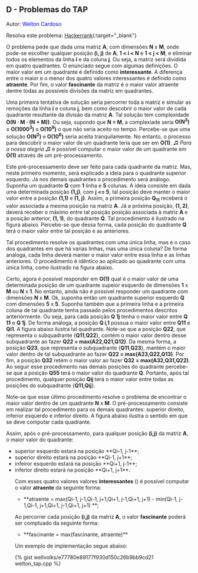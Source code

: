 ## D - Problemas do TAP
<div id="tap"></div>

Autor: <font color = "blue">Welton Cardoso</font>

Resolva este problema: [Hackerrank][hackerrank-d]{:target="_blank"}

O problema pede que dada uma matriz **A**, com dimensões **N** x **M**, onde pode-se escolher qualquer posição **(i, j)** de **A**, **1 < i < N** e **1 < j < M**, e eliminar todos os elementos da linha **i** e da coluna **j**. Ou seja, a matriz será dividida
em quatro quadrantes. O enunciado segue com algumas definições. O maior valor em um quadrante é definido
como **interessante**. A diferença entre o maior e o menor dos quatro valores interessantes é definido
como **atraente**. Por fim, o valor **fascinante** da matriz é o maior valor atraente dentre todas as
possíveis divisões da matriz em quadrantes.

Uma primeira tentativa de solução seria percorrer toda a matriz e simular as remoções da linha **i** e coluna **j**, bem como descobrir o maior valor de cada quadrante resultante da divisão da matriz **A**. Tal solução tem complexidade <b>O(N &middot; M &middot; (N + M))</b>. Ou seja, supondo que **N = M**, a complexiade seria <b>O(N<sup>3</sup>) = O(1000<sup>3</sup>) = O(10<sup>9</sup>)</b> o que não seria aceito no tempo. Percebe-se que uma solução <b>O(N<sup>2</sup>) = O(10<sup>6</sup>)</b> seria aceita tranquilamente. No entanto, o processo para descobrir o maior valor de um quadrante teria que ser em <b>O(1)</b>. &#9835; *Para a nossa alegria* &#9835; é possível computar o maior valor de um quadrante em <b>O(1)</b> através de um pré-processamento. 

Este pré-processamento deve ser feito para cada quadrante da matriz. Mas, neste primeiro momento, será explicado a ideia para o quadrante superior esquerdo. Já nos demais quadrantes o procedimento será análogo. Suponha um quadrante **Q** com **1** linha e **5** colunas. A ideia consiste em dada uma determinada posição **(1,j)**, com **j <= 5**, tal posição deve manter o maior valor entre a posição **(1,1)** e **(1, j)**. Assim, a primeira posição <b>Q<sub>11</sub></b> receberá o valor associada a mesma posição na matriz **A**. Já a próxima posição, **(1, 2)**, deverá receber o máximo entre tal posição posição associada à matriz **A** e a posição anterior, **(1, 1)**, do quadrante **Q**. Tal procedimento é ilustrado na figura abaixo. Percebe-se que dessa forma, cada posição do quadrante **Q** terá o maior valor entre tal posição e as anteriores.

Tal procedimento resolve os quadrantes com uma única linha, mas e o caso dos quadrantes em que há varias linhas, mas uma única coluna? De forma análoga, cada linha deverá manter o maior valor entre essa linha e as linhas anteriores. O procedimento é idêntico ao aplicado ao quadrante com uma única linha, como ilustrado na figura abaixo.

Certo, agora é possível responder em **O(1)** qual é o maior valor de uma determinada posição de um quadrante supeior esquerdo de dimensões **1** x **M** ou **N** x **1**. No entanto, ainda não é possível responder um quadrante com dimensões **N** x **M**. Ok, suponha então um quadrante superior esquerdo **Q** com dimensões **5** x **5**. Suponha também que a primeira linha e a primeira coluna de tal quadrante tenha passado pelos procedimentos descritos anteriormente. Ou seja, para cada posição **Q 1j** tenha o maior valor entre **Q 11** e **Q 1j**. De forma análoga, a posição **Q i,1** possua o maior valor entre **Q11** e **Qi1**. A figura abaixo ilustra tal quadrante. Note-se que a posição **Q22**, que representa o subquadrante {**Q11**,**Q22**}, contém o maior valor dentro desse subquadrante ao fazer **Q22 = max(A22,Q21,Q12)**. Da mesma forma, a posição **Q23**, que representa o subquadrante {**Q11**,**Q23**}, mantém o maior valor dentro de tal subquadrante ao fazer **Q22 = max(A23,Q22,Q13)**. Por fim, a posição **Q32** retém o maior valor ao fazer **Q32 = max(A32,Q31,Q22)**. Ao seguir esse procedimento nas demais posições do quadrante percebe-se que a posição **Q55** terá o maior valor do quadrante **Q**. Portanto, após tal procedimento, qualquer posição **Qij** terá o maior valor entre todas as posições do subquadrante {**Q11,Qij**}.

Note-se que esse último procedimento resolve o problema de encontrar o maior valor dentro de um quadrante **N** x **M**. O pré-processamento consiste em realizar tal procedimento para os demais quadrantes: superior direito, inferior esquerdo e inferior direito. A figura abaixo ilustra o sentido em que se deve computar cada quadrante.


Assim, após o pré-processamento, para qualquer posição **(i,j)** da matriz **A**, o maior valor do quadrante:
<ul>
  <li> superior esquerdo estará na posição **Qi-1, j-1**; </ld>
  <li> superior direito estará na posição **Qi-1, j+1**;</ld>
  <li> infeiror esquerdo estará na posição **Qi+1, j-1**;</ld>
  <li> inferior direito estará na posição **Qi+1, j+1**.
</lu>
    
Com esses quatro valores valores **interessantes** () é possível computar o valor **atraente** da seguinte forma:
<ul>
  <li> **atraente = max(Qi-1, j-1,Qi-1, j+1,Qi+1, j-1,Qi+1, j+1) - min(Qi-1, j-1,Qi-1, j+1,Qi+1, j-1,Qi+1, j+1) **; </ld>
</ul>

Ao percorrer cada posição **(i,j)** da matriz **A**, o valor **fascinante** poderá ser comptuado da seguinte forma:

<ul>
  <li> **fascinante = max(fascinante, atraente)** </ld>
</ul>

Um exemplo de implementação segue abaixo:

{% gist wellvolks/e77780e89177f930d150c26b9bb9cd21 welton_tap.cpp %}

[hackerrank-d]: https://www.hackerrank.com/contests/2-competicao-de-programacao-infufg-20182/challenges/problemas-do-tap
